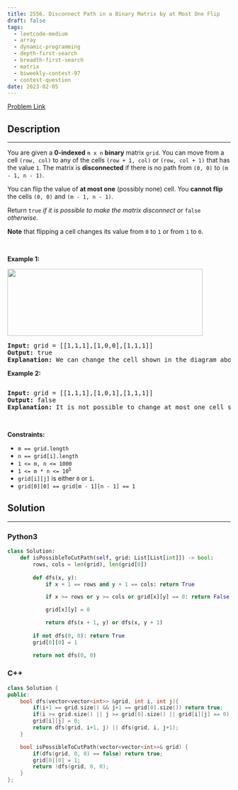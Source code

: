 ```yaml
---
title: 2556. Disconnect Path in a Binary Matrix by at Most One Flip
draft: false
tags: 
  - leetcode-medium
  - array
  - dynamic-programming
  - depth-first-search
  - breadth-first-search
  - matrix
  - biweekly-contest-97
  - contest-question
date: 2023-02-05
---
```


[Problem Link](https://leetcode.com/problems/disconnect-path-in-a-binary-matrix-by-at-most-one-flip/)

## Description

---
<p>You are given a <strong>0-indexed</strong> <code>m x n</code> <strong>binary</strong> matrix <code>grid</code>. You can move from a cell <code>(row, col)</code> to any of the cells <code>(row + 1, col)</code> or <code>(row, col + 1)</code> that has the value <code>1</code>.&nbsp;The matrix is <strong>disconnected</strong> if there is no path from <code>(0, 0)</code> to <code>(m - 1, n - 1)</code>.</p>

<p>You can flip the value of <strong>at most one</strong> (possibly none) cell. You <strong>cannot flip</strong> the cells <code>(0, 0)</code> and <code>(m - 1, n - 1)</code>.</p>

<p>Return <code>true</code> <em>if it is possible to make the matrix disconnect or </em><code>false</code><em> otherwise</em>.</p>

<p><strong>Note</strong> that flipping a cell changes its value from <code>0</code> to <code>1</code> or from <code>1</code> to <code>0</code>.</p>

<p>&nbsp;</p>
<p><strong class="example">Example 1:</strong></p>
<img alt="" src="https://assets.leetcode.com/uploads/2022/12/07/yetgrid2drawio.png" style="width: 441px; height: 151px;" />
<pre>
<strong>Input:</strong> grid = [[1,1,1],[1,0,0],[1,1,1]]
<strong>Output:</strong> true
<strong>Explanation:</strong> We can change the cell shown in the diagram above. There is no path from (0, 0) to (2, 2) in the resulting grid.
</pre>

<p><strong class="example">Example 2:</strong></p>
<img alt="" src="https://assets.leetcode.com/uploads/2022/12/07/yetgrid3drawio.png" />
<pre>
<strong>Input:</strong> grid = [[1,1,1],[1,0,1],[1,1,1]]
<strong>Output:</strong> false
<strong>Explanation:</strong> It is not possible to change at most one cell such that there is not path from (0, 0) to (2, 2).
</pre>

<p>&nbsp;</p>
<p><strong>Constraints:</strong></p>

<ul>
	<li><code>m == grid.length</code></li>
	<li><code>n == grid[i].length</code></li>
	<li><code>1 &lt;= m, n &lt;= 1000</code></li>
	<li><code>1 &lt;= m * n &lt;= 10<sup>5</sup></code></li>
	<li><code>grid[i][j]</code> is either <code>0</code> or <code>1</code>.</li>
	<li><code>grid[0][0] == grid[m - 1][n - 1] == 1</code></li>
</ul>


## Solution

---
### Python3
``` py title='disconnect-path-in-a-binary-matrix-by-at-most-one-flip'
class Solution:
    def isPossibleToCutPath(self, grid: List[List[int]]) -> bool:
        rows, cols = len(grid), len(grid[0])
        
        def dfs(x, y):
            if x + 1 == rows and y + 1 == cols: return True

            if x >= rows or y >= cols or grid[x][y] == 0: return False

            grid[x][y] = 0

            return dfs(x + 1, y) or dfs(x, y + 1)
        
        if not dfs(0, 0): return True
        grid[0][0] = 1

        return not dfs(0, 0)
```
### C++
``` cpp title='disconnect-path-in-a-binary-matrix-by-at-most-one-flip'
class Solution {
public:
    bool dfs(vector<vector<int>> &grid, int i, int j){ 
        if(i+1 == grid.size() && j+1 == grid[0].size()) return true;
        if(i >= grid.size() || j >= grid[0].size() || grid[i][j] == 0) return false;
        grid[i][j] = 0;
        return dfs(grid, i+1, j) || dfs(grid, i, j+1);
    }

    bool isPossibleToCutPath(vector<vector<int>>& grid) { 
        if(dfs(grid, 0, 0) == false) return true;
        grid[0][0] = 1;
        return !dfs(grid, 0, 0);
    }
};
```

